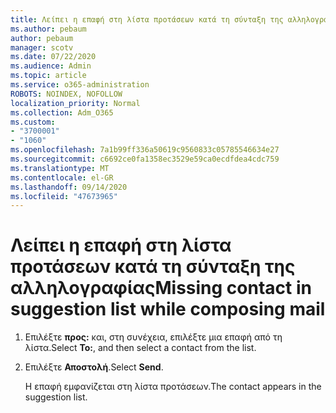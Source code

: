 ```yaml
---
title: Λείπει η επαφή στη λίστα προτάσεων κατά τη σύνταξη της αλληλογραφίας
ms.author: pebaum
author: pebaum
manager: scotv
ms.date: 07/22/2020
ms.audience: Admin
ms.topic: article
ms.service: o365-administration
ROBOTS: NOINDEX, NOFOLLOW
localization_priority: Normal
ms.collection: Adm_O365
ms.custom:
- "3700001"
- "1060"
ms.openlocfilehash: 7a1b99ff336a50619c9560833c05785546634e27
ms.sourcegitcommit: c6692ce0fa1358ec3529e59ca0ecdfdea4cdc759
ms.translationtype: MT
ms.contentlocale: el-GR
ms.lasthandoff: 09/14/2020
ms.locfileid: "47673965"
---
```

# <a name="missing-contact-in-suggestion-list-while-composing-mail"></a><span data-ttu-id="a2812-102">Λείπει η επαφή στη λίστα προτάσεων κατά τη σύνταξη της αλληλογραφίας</span><span class="sxs-lookup"><span data-stu-id="a2812-102">Missing contact in suggestion list while composing mail</span></span>

1. <span data-ttu-id="a2812-103">Επιλέξτε **προς:** και, στη συνέχεια, επιλέξτε μια επαφή από τη λίστα.</span><span class="sxs-lookup"><span data-stu-id="a2812-103">Select **To:**, and then select a contact from the list.</span></span>
2. <span data-ttu-id="a2812-104">Επιλέξτε **Αποστολή**.</span><span class="sxs-lookup"><span data-stu-id="a2812-104">Select **Send**.</span></span>

    <span data-ttu-id="a2812-105">Η επαφή εμφανίζεται στη λίστα προτάσεων.</span><span class="sxs-lookup"><span data-stu-id="a2812-105">The contact appears in the suggestion list.</span></span>